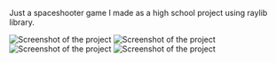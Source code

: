 Just a spaceshooter game I made as a high school project using raylib library.

![Screenshot of the project](https://github.com/drito256/starfighter/main/screenshots/2.png)
![Screenshot of the project](https://github.com/drito256/starfighter/main/screenshots/1.png)
![Screenshot of the project](https://github.com/drito256/starfighter/main/screenshots/3.png)
![Screenshot of the project](https://github.com/drito256/starfighter/main/screenshots/4.png)
